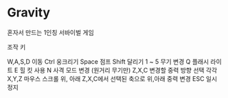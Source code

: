 # Gravity
혼자서 만드는 1인칭 서바이벌 게임

조작 키

W,A,S,D                 이동
Ctrl                    웅크리기
Space                   점프
Shift                   달리기
1 ~ 5                   무기 변경
Q                       플래시 라이트
E                       힐 킷 사용
N                       사격 모드 변경 (원거리 무기만)
Z,X,C                   변경할 중력 방향 선택 각각 X,Y,Z
마우스 스크롤 위, 아래    Z,X,C에서 선택된 축으로 위,아래 중력 변경
ESC                     일시 정지
